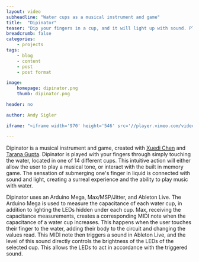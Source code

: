 ```yaml
---
layout: video
subheadline: "Water cups as a musical instrument and game"
title:  "Dipinator"
teaser: "Dip your fingers in a cup, and it will light up with sound. Play a song, or try your best at the memory game."
breadcrumb: false
categories:
    - projects
tags:
    - blog
    - content
    - post
    - post format

image:
    homepage: dipinator.png
    thumb: dipinator.png

header: no

author: Andy Sigler

iframe: "<iframe width='970' height='546' src='//player.vimeo.com/video/56198824' frameborder='0' allowfullscreen></iframe>"

---
```


Dipinator is a musical instrument and game, created with <a target="_blank" href="http://xc-xd.com/">Xuedi Chen</a> and <a target="_blank" href="http://taranagupta.com/">Tarana Gupta</a>. Dipinator is played with your fingers through simply touching the water, located in one of 14 different cups. This intuitive action will either allow the user to play a musical tone, or interact with the built in memory game. The sensation of submerging one's finger in liquid is connected with sound and light, creating a surreal experience and the ability to play music with water.

Dipinator uses an Arduino Mega, Max/MSP/Jitter, and Ableton Live. The Arduino Mega is used to measure the capacitance of each water cup, in addition to lighting the LEDs hidden under each cup. Max, receiving the capacitance measurements, creates a corresponding MIDI note when the capacitance of a water cup increases. This happens when the user touches their finger to the water, adding their body to the circuit and changing the values read. This MIDI note then triggers a sound in Ableton Live, and the level of this sound directly controls the brightness of the LEDs of the selected cup. This allows the LEDs to act in accordance with the triggered sound.